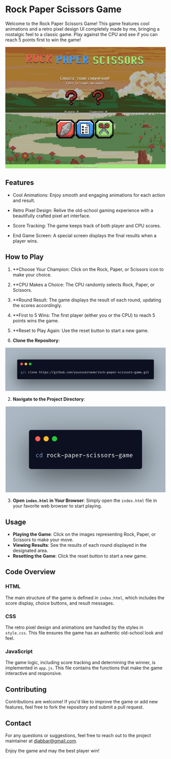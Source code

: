 # Rock Paper Scissors Game

Welcome to the Rock Paper Scissors Game! This game features cool animations and a retro pixel design UI completely made by me, bringing a nostalgic feel to a classic game. Play against the CPU and see if you can reach 5 points first to win the game!



![Game screenshot](assets/images/game-ss.png)



## Features
- Cool Animations: Enjoy smooth and engaging animations for each action and result.

- Retro Pixel Design: Relive the old-school gaming experience with a beautifully crafted pixel art interface.

- Score Tracking: The game keeps track of both player and CPU scores.

- End Game Screen: A special screen displays the final results when a player wins.



## How to Play
1. **Choose Your Champion: Click on the Rock, Paper, or Scissors icon to make your choice.

2. **CPU Makes a Choice: The CPU randomly selects Rock, Paper, or Scissors.

3. **Round Result: The game displays the result of each round, updating the scores accordingly.

4. **First to 5 Wins: The first player (either you or the CPU) to reach 5 points wins the game.

5. **Reset to Play Again: Use the reset button to start a new game.



1. **Clone the Repository**:
    
![How to clone repository](assets/images/git%20clone.png)

2. **Navigate to the Project Directory**:
    
![Change Directory to repository](assets/images/git-cd.png)

3. **Open `index.html` in Your Browser**: Simply open the `index.html` file in your favorite web browser to start playing.



## Usage

- **Playing the Game**: Click on the images representing Rock, Paper, or Scissors to make your move.
- **Viewing Results**: See the results of each round displayed in the designated area.
- **Resetting the Game**: Click the reset button to start a new game.



## Code Overview

### HTML

The main structure of the game is defined in `index.html`, which includes the score display, choice buttons, and result messages.

### CSS

The retro pixel design and animations are handled by the styles in `style.css`. This file ensures the game has an authentic old-school look and feel.

### JavaScript

The game logic, including score tracking and determining the winner, is implemented in `app.js`. This file contains the functions that make the game interactive and responsive.

## Contributing

Contributions are welcome! If you'd like to improve the game or add new features, feel free to fork the repository and submit a pull request.

## Contact

For any questions or suggestions, feel free to reach out to the project maintainer at [djabbar@gmail.com](mailto:djabbar51@gmail.com).

Enjoy the game and may the best player win!